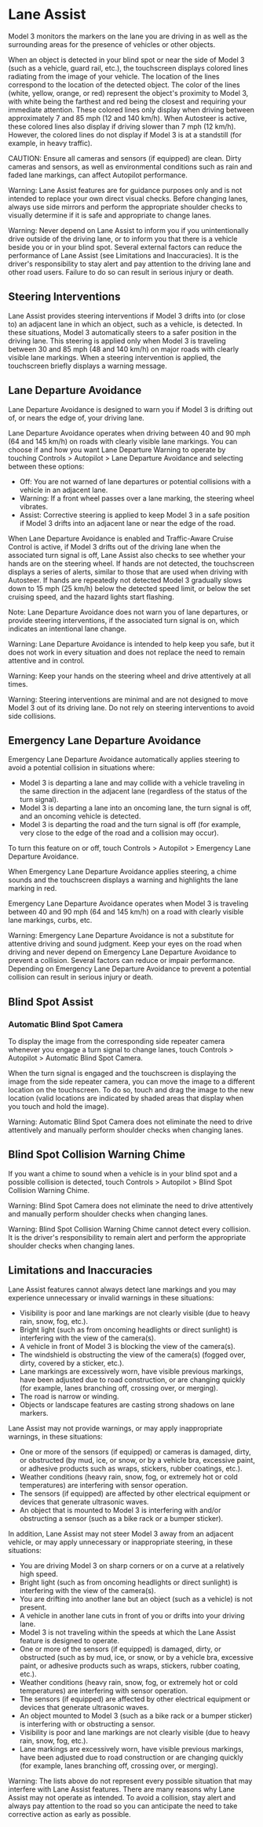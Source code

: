# Lane Assist

Model 3 monitors the markers on the lane you are driving in as well as the surrounding areas for the presence of vehicles or other objects.

When an object is detected in your blind spot or near the side of Model 3 (such as a vehicle, guard rail, etc.), the touchscreen displays colored lines radiating from the image of your vehicle. The location of the lines correspond to the location of the detected object. The color of the lines (white, yellow, orange, or red) represent the object's proximity to Model 3, with white being the farthest and red being the closest and requiring your immediate attention. These colored lines only display when driving between approximately 7 and 85 mph (12 and 140 km/h). When Autosteer is active, these colored lines also display if driving slower than 7 mph (12 km/h). However, the colored lines do not display if Model 3 is at a standstill (for example, in heavy traffic).

CAUTION: Ensure all cameras and sensors (if equipped) are clean. Dirty cameras and sensors, as well as environmental conditions such as rain and faded lane markings, can affect Autopilot performance.

Warning: Lane Assist features are for guidance purposes only and is not intended to replace your own direct visual checks. Before changing lanes, always use side mirrors and perform the appropriate shoulder checks to visually determine if it is safe and appropriate to change lanes.

Warning: Never depend on Lane Assist to inform you if you unintentionally drive outside of the driving lane, or to inform you that there is a vehicle beside you or in your blind spot. Several external factors can reduce the performance of Lane Assist (see Limitations and Inaccuracies). It is the driver's responsibility to stay alert and pay attention to the driving lane and other road users. Failure to do so can result in serious injury or death.


## Steering Interventions

Lane Assist provides steering interventions if Model 3 drifts into (or close to) an adjacent lane in which an object, such as a vehicle, is detected. In these situations, Model 3 automatically steers to a safer position in the driving lane. This steering is applied only when Model 3 is traveling between 30 and 85 mph (48 and 140 km/h) on major roads with clearly visible lane markings. When a steering intervention is applied, the touchscreen briefly displays a warning message.


## Lane Departure Avoidance

Lane Departure Avoidance is designed to warn you if Model 3 is drifting out of, or nears the edge of, your driving lane.

Lane Departure Avoidance operates when driving between 40 and 90 mph (64 and 145 km/h) on roads with clearly visible lane markings. You can choose if and how you want Lane Departure Warning to operate by touching Controls > Autopilot > Lane Departure Avoidance and selecting between these options:
- Off: You are not warned of lane departures or potential collisions with a vehicle in an adjacent lane.
- Warning: If a front wheel passes over a lane marking, the steering wheel vibrates.
- Assist: Corrective steering is applied to keep Model 3 in a safe position if Model 3 drifts into an adjacent lane or near the edge of the road.

When Lane Departure Avoidance is enabled and Traffic-Aware Cruise Control is active, if Model 3 drifts out of the driving lane when the associated turn signal is off, Lane Assist also checks to see whether your hands are on the steering wheel. If hands are not detected, the touchscreen displays a series of alerts, similar to those that are used when driving with Autosteer. If hands are repeatedly not detected Model 3 gradually slows down to 15 mph (25 km/h) below the detected speed limit, or below the set cruising speed, and the hazard lights start flashing.

Note: Lane Departure Avoidance does not warn you of lane departures, or provide steering interventions, if the associated turn signal is on, which indicates an intentional lane change.

Warning: Lane Departure Avoidance is intended to help keep you safe, but it does not work in every situation and does not replace the need to remain attentive and in control.

Warning: Keep your hands on the steering wheel and drive attentively at all times.

Warning: Steering interventions are minimal and are not designed to move Model 3 out of its driving lane. Do not rely on steering interventions to avoid side collisions.


## Emergency Lane Departure Avoidance

Emergency Lane Departure Avoidance automatically applies steering to avoid a potential collision in situations where:
- Model 3 is departing a lane and may collide with a vehicle traveling in the same direction in the adjacent lane (regardless of the status of the turn signal).
- Model 3 is departing a lane into an oncoming lane, the turn signal is off, and an oncoming vehicle is detected.
- Model 3 is departing the road and the turn signal is off (for example, very close to the edge of the road and a collision may occur).

To turn this feature on or off, touch Controls > Autopilot > Emergency Lane Departure Avoidance.

When Emergency Lane Departure Avoidance applies steering, a chime sounds and the touchscreen displays a warning and highlights the lane marking in red.

Emergency Lane Departure Avoidance operates when Model 3 is traveling between 40 and 90 mph (64 and 145 km/h) on a road with clearly visible lane markings, curbs, etc.

Warning: Emergency Lane Departure Avoidance is not a substitute for attentive driving and sound judgment. Keep your eyes on the road when driving and never depend on Emergency Lane Departure Avoidance to prevent a collision. Several factors can reduce or impair performance. Depending on Emergency Lane Departure Avoidance to prevent a potential collision can result in serious injury or death.


## Blind Spot Assist

### Automatic Blind Spot Camera

To display the image from the corresponding side repeater camera whenever you engage a turn signal to change lanes, touch Controls > Autopilot > Automatic Blind Spot Camera.

When the turn signal is engaged and the touchscreen is displaying the image from the side repeater camera, you can move the image to a different location on the touchscreen. To do so, touch and drag the image to the new location (valid locations are indicated by shaded areas that display when you touch and hold the image).

Warning: Automatic Blind Spot Camera does not eliminate the need to drive attentively and manually perform shoulder checks when changing lanes.


## Blind Spot Collision Warning Chime

If you want a chime to sound when a vehicle is in your blind spot and a possible collision is detected, touch Controls > Autopilot > Blind Spot Collision Warning Chime.

Warning: Blind Spot Camera does not eliminate the need to drive attentively and manually perform shoulder checks when changing lanes.

Warning: Blind Spot Collision Warning Chime cannot detect every collision. It is the driver's responsibility to remain alert and perform the appropriate shoulder checks when changing lanes.


## Limitations and Inaccuracies

Lane Assist features cannot always detect lane markings and you may experience unnecessary or invalid warnings in these situations:
- Visibility is poor and lane markings are not clearly visible (due to heavy rain, snow, fog, etc.).
- Bright light (such as from oncoming headlights or direct sunlight) is interfering with the view of the camera(s).
- A vehicle in front of Model 3 is blocking the view of the camera(s).
- The windshield is obstructing the view of the camera(s) (fogged over, dirty, covered by a sticker, etc.).
- Lane markings are excessively worn, have visible previous markings, have been adjusted due to road construction, or are changing quickly (for example, lanes branching off, crossing over, or merging).
- The road is narrow or winding.
- Objects or landscape features are casting strong shadows on lane markers.

Lane Assist may not provide warnings, or may apply inappropriate warnings, in these situations:
- One or more of the sensors (if equipped) or cameras is damaged, dirty, or obstructed (by mud, ice, or snow, or by a vehicle bra, excessive paint, or adhesive products such as wraps, stickers, rubber coatings, etc.).
- Weather conditions (heavy rain, snow, fog, or extremely hot or cold temperatures) are interfering with sensor operation.
- The sensors (if equipped) are affected by other electrical equipment or devices that generate ultrasonic waves.
- An object that is mounted to Model 3 is interfering with and/or obstructing a sensor (such as a bike rack or a bumper sticker).

In addition, Lane Assist may not steer Model 3 away from an adjacent vehicle, or may apply unnecessary or inappropriate steering, in these situations:
- You are driving Model 3 on sharp corners or on a curve at a relatively high speed.
- Bright light (such as from oncoming headlights or direct sunlight) is interfering with the view of the camera(s).
- You are drifting into another lane but an object (such as a vehicle) is not present.
- A vehicle in another lane cuts in front of you or drifts into your driving lane.
- Model 3 is not traveling within the speeds at which the Lane Assist feature is designed to operate.
- One or more of the sensors (if equipped) is damaged, dirty, or obstructed (such as by mud, ice, or snow, or by a vehicle bra, excessive paint, or adhesive products such as wraps, stickers, rubber coating, etc.).
- Weather conditions (heavy rain, snow, fog, or extremely hot or cold temperatures) are interfering with sensor operation.
- The sensors (if equipped) are affected by other electrical equipment or devices that generate ultrasonic waves.
- An object mounted to Model 3 (such as a bike rack or a bumper sticker) is interfering with or obstructing a sensor.
- Visibility is poor and lane markings are not clearly visible (due to heavy rain, snow, fog, etc.).
- Lane markings are excessively worn, have visible previous markings, have been adjusted due to road construction or are changing quickly (for example, lanes branching off, crossing over, or merging).

Warning: The lists above do not represent every possible situation that may interfere with Lane Assist features. There are many reasons why Lane Assist may not operate as intended. To avoid a collision, stay alert and always pay attention to the road so you can anticipate the need to take corrective action as early as possible.